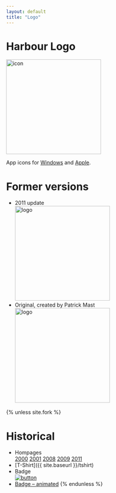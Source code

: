 ```yaml
---
layout: default
title: "Logo"
---
```

# Harbour Logo

<a href="{{ site.baseurl }}/art/harbour-logo-2016.zip"><img src="{{ site.baseurl }}/images/harbour.svg" alt="icon" height="256"></a>

App icons for
[Windows](https://raw.githubusercontent.com/vszakats/harbour-core/master/package/harbour.ico) and
[Apple](https://raw.githubusercontent.com/vszakats/harbour-core/master/package/harbour.icns).<br>

# Former versions

* 2011 update<br>
  <a href="https://harbour.github.io/art/harbour-logo-2011.zip"><img src="{{ site.baseurl }}/images/harbour-2011.svg" alt="logo" height="256"></a>
* Original, created by Patrick Mast<br>
  <a href="https://harbour.github.io/art/harbour-logo-2001.zip"><img src="{{ site.baseurl }}/images/harbour-2001.svg" alt="logo" height="256"></a>

{% unless site.fork %}
# Historical

* Hompages<br>
  [2000](https://web.archive.org/web/20000309023122/http://www.hagbard.demon.co.uk/harbour/harbour.html)
  [2001](https://web.archive.org/web/20010206043812/http://www.harbour-project.org/)
  [2008](https://web.archive.org/web/20081011053452/http://www.harbour-project.org/)
  [2009](https://web.archive.org/web/20090321144714/http://www.harbour-project.org/)
  [2011](https://web.archive.org/web/20110723030605/http://www.harbour-project.org/)
* [T-Shirt]({{ site.baseurl }}/tshirt)
* Badge<br>
  [![button](https://harbour.github.io/art/harbour-button.png)](https://harbour.github.io/art/harbour-button.png)
* [Badge – animated](https://harbour.github.io/art/harbour-animgif.zip)
{% endunless %}
